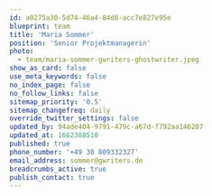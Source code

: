 ```yaml
---
id: a0275a30-5d74-46a4-84d6-acc7e827e95e
blueprint: team
title: 'Maria Sommer'
position: 'Senior Projektmanagerin'
photo:
  - team/maria-sommer-gwriters-ghostwriter.jpeg
show_as_card: false
use_meta_keywords: false
no_index_page: false
no_follow_links: false
sitemap_priority: '0.5'
sitemap_changefreq: daily
override_twitter_settings: false
updated_by: 94ade404-9791-479c-a67d-f792aa146207
updated_at: 1662388510
published: true
phone_number: '+49 30 809332327'
email_address: sommer@gwriters.de
breadcrumbs_active: true
publish_contact: true
---
```

